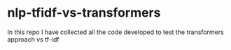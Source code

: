 # nlp-tfidf-vs-transformers
In this repo I have collected all the code developed to test the transformers approach vs tf-idf

